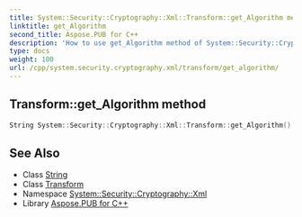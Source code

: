 ```yaml
---
title: System::Security::Cryptography::Xml::Transform::get_Algorithm method
linktitle: get_Algorithm
second_title: Aspose.PUB for C++
description: 'How to use get_Algorithm method of System::Security::Cryptography::Xml::Transform class in C++.'
type: docs
weight: 100
url: /cpp/system.security.cryptography.xml/transform/get_algorithm/
---
```

## Transform::get_Algorithm method




```cpp
String System::Security::Cryptography::Xml::Transform::get_Algorithm()
```

## See Also

* Class [String](../../../system/string/)
* Class [Transform](../)
* Namespace [System::Security::Cryptography::Xml](../../)
* Library [Aspose.PUB for C++](../../../)
